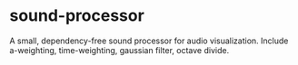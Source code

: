 # sound-processor

A small, dependency-free sound processor for audio visualization. Include a-weighting, time-weighting, gaussian filter, octave divide.